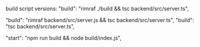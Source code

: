 build script versions:
"build": "rimraf ./build && tsc backend/src/server.ts",

"build": "rimraf backend/src/server.js && tsc backend/src/server.ts",
"build": "tsc backend/src/server.ts",

"start": "npm run build && node build/index.js",